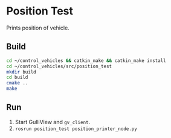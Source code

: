 Position Test
=============

Prints position of vehicle.

## Build
```bash
cd ~/control_vehicles && catkin_make && catkin_make install
cd ~/control_vehicles/src/position_test
mkdir build
cd build
cmake ..
make
```

## Run
1. Start GulliView and `gv_client`.
2. `rosrun position_test position_printer_node.py`
